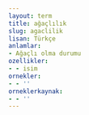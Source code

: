 ```yaml
---
layout: term
title: ağaçlılık
slug: agaclilik
lisan: Türkçe
anlamlar:
- Ağaçlı olma durumu
ozellikler:
- - isim
ornekler:
- - ''
orneklerkaynak:
- - ''
---
```


